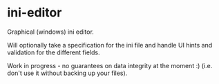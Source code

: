 ini-editor
==========

Graphical (windows) ini editor.

Will optionally take a specification for the ini file and handle UI hints and validation for the different fields. 


Work in progress - no guarantees on data integrity at the moment :) (i.e. don't use it without backing up your files).